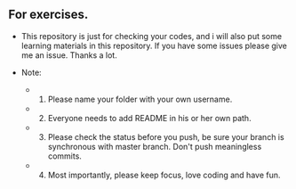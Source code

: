 ## For exercises.
- This repository is just for checking your codes, and i will also put some
  learning materials in this repository. If you have some issues please
  give me an issue. Thanks a lot.

- Note: 
    - 1. Please name your folder with your own username.
    - 2. Everyone needs to add README in his or her own path.
    - 3. Please check the status before you push, be sure your branch
         is synchronous with master branch. Don't push meaningless commits.
    - 4. Most importantly, please keep focus, love coding and have fun.
